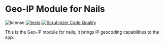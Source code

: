 # Geo-IP Module for Nails

![license](https://img.shields.io/badge/license-MIT-green.svg)
[![tests](https://github.com/nails/module-geo-ip/actions/workflows/build_and_test.yml/badge.svg)](https://github.com/nails/module-geo-ip/actions)
[![Scrutinizer Code Quality](https://scrutinizer-ci.com/g/nails/module-geo-ip/badges/quality-score.png)](https://scrutinizer-ci.com/g/nails/module-geo-ip)

This is the Geo-IP module for nails, it brings IP geocoding capabilities to the app.
